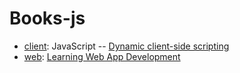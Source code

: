 # Books-js

- [client]: JavaScript -- [Dynamic client-side scripting]
- [web]: [Learning Web App Development]

[client]: client
[web]: web
[dynamic client-side scripting]: https://developer.mozilla.org/en-US/docs/Learn/JavaScript
[learning web app development]: https://www.oreilly.com/library/view/learning-web-app/9781449371388/
